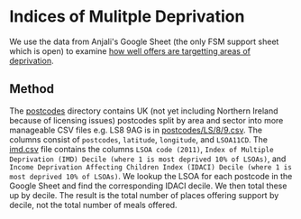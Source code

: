 # Indices of Mulitple Deprivation

We use the data from Anjali's Google Sheet (the only FSM support sheet which is open) to examine [how well offers are targetting areas of deprivation](summary.csv).

## Method

The [postcodes](../postcodes/) directory contains UK (not yet including Northern Ireland because of licensing issues) postcodes split by area and sector into more manageable CSV files e.g. LS8 9AG is in [postcodes/LS/8/9.csv](../postcodes/LS/8/9.csv). The columns consist of `postcodes`, `latitude`, `longitude`, and `LSOA11CD`. The [imd.csv](imd.csv) file contains the columns `LSOA code (2011)`, `Index of Multiple Deprivation (IMD) Decile (where 1 is most deprived 10% of LSOAs)`, and `Income Deprivation Affecting Children Index (IDACI) Decile (where 1 is most deprived 10% of LSOAs)`. We lookup the LSOA for each postcode in the Google Sheet and find the corresponding IDACI decile. We then total these up by decile. The result is the total number of places offering support by decile, not the total number of meals offered.
